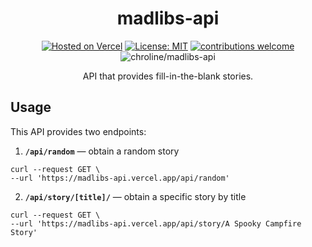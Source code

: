 <div align="center">

# madlibs-api

[![Hosted on Vercel](https://badgen.net/badge/%E2%96%B2%20Hosted%20on/Vercel/black)](https://vercel.com)
[![License: MIT](https://img.shields.io/badge/License-MIT-blue.svg)](https://opensource.org/licenses/MIT)
[![contributions welcome](https://img.shields.io/badge/contributions-welcome-brightgreen.svg?style=flat)](https://github.com/chroline/words-aas/issues)
![chroline/madlibs-api](https://badgen.net/github/last-commit/chroline/words-aas/main)

API that provides fill-in-the-blank stories.

</div>

## Usage

This API provides two endpoints:

1. **`/api/random`** — obtain a random story

```shell script
curl --request GET \
--url 'https://madlibs-api.vercel.app/api/random'
```

2. **`/api/story/[title]/`** — obtain a specific story by title

```shell script
curl --request GET \
--url 'https://madlibs-api.vercel.app/api/story/A Spooky Campfire Story'
```
